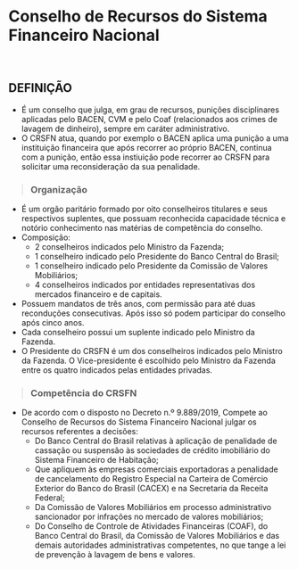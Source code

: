 # Conselho de Recursos do Sistema Financeiro Nacional

<br>

## DEFINIÇÃO
* É um conselho que julga, em grau de recursos, punições disciplinares aplicadas pelo BACEN, CVM e pelo Coaf (relacionados aos crimes de lavagem de dinheiro), sempre em caráter administrativo.
* O CRSFN atua, quando por exemplo o BACEN aplica uma punição a uma instituição financeira que após recorrer ao próprio BACEN, continua com a punição, então essa instiuição pode recorrer ao CRSFN para solicitar uma reconsideração da sua penalidade.

> ### Organização
* É um orgão paritário formado por oito conselheiros titulares e seus respectivos suplentes, que possuam reconhecida capacidade técnica e notório conhecimento nas matérias de competência do conselho.
* Composição:
  - 2 conselheiros indicados pelo Ministro da Fazenda;
  - 1 conselheiro indicado pelo Presidente do Banco Central do Brasil;
  - 1 conselheiro indicado pelo Presidente da Comissão de Valores Mobiliários; 
  - 4 conselheiros indicados por entidades representativas dos mercados financeiro e de capitais.
* Possuem mandatos de três anos, com permissão para até duas reconduções consecutivas. Após isso só podem participar do conselho após cinco anos.
* Cada conselheiro possui um suplente indicado pelo Ministro da Fazenda.
* O Presidente do CRSFN é um dos conselheiros indicados pelo Ministro da Fazenda. O Vice-presidente é escolhido pelo Ministro da Fazenda entre os quatro indicados pelas entidades privadas.

> ### Competência do CRSFN
* De acordo com o disposto no Decreto n.º 9.889/2019, Compete ao Conselho de Recursos do Sistema Financeiro Nacional julgar os recursos referentes a decisões:
  - Do Banco Central do Brasil relativas à aplicação de penalidade de cassação ou suspensão às sociedades de crédito imobiliário do Sistema Financeiro de Habitação;
  - Que apliquem às empresas comerciais exportadoras a penalidade de cancelamento do Registro Especial na Carteira de Comércio Exterior do Banco do Brasil (CACEX) e na Secretaria da Receita Federal;
  - Da Comissão de Valores Mobiliários em processo administrativo sancionador por infrações no mercado de valores mobiliários;
  - Do Conselho de Controle de Atividades Financeiras (COAF), do Banco Central do Brasil, da Comissão de Valores Mobiliários e das demais autoridades administrativas competentes, no que tange a lei de prevenção à lavagem de bens e valores.